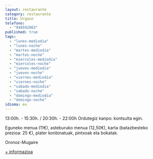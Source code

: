 ```yaml
---
layout: restaurante
category: restaurante
title: Urgain
telefono:
  - "948592063"
published: true
tags:
  - "lunes-mediodia"
  - "lunes-noche"
  - "martes-mediodia"
  - "martes-noche"
  - "miercoles-mediodia"
  - "miercoles-noche"
  - "jueves-mediodia"
  - "jueves-noche"
  - "viernes-mediodia"
  - "viernes-noche"
  - "sabado-mediodia"
  - "sabado-noche"
  - "domingo-mediodia"
  - "domingo-noche"
idioma: eu
---
```


13:00h. - 15:30h. / 20:30h. - 22:00h Ordutegiz kanpo: kontsulta egin.

Eguneko menua (11€), asteburuko menua (12,50€), karta (batazbesteko prezioa: 25 €), plater konbinatuak, pintxoak eta bokatak.

Oronoz-Mugaire

[+ informazioa](http://www.consorciobertiz.org/consorcio/dondecomer/restaurantes/oronoz-mugaire-es-0-189/hotel-restaurante-urgain.html)
